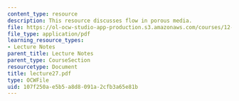 ```yaml
---
content_type: resource
description: This resource discusses flow in porous media.
file: https://ol-ocw-studio-app-production.s3.amazonaws.com/courses/12-520-geodynamics-fall-2006/107f250ae5b5a8d8091a2cfb3a65e81b_lecture27.pdf
file_type: application/pdf
learning_resource_types:
- Lecture Notes
parent_title: Lecture Notes
parent_type: CourseSection
resourcetype: Document
title: lecture27.pdf
type: OCWFile
uid: 107f250a-e5b5-a8d8-091a-2cfb3a65e81b
---
```

